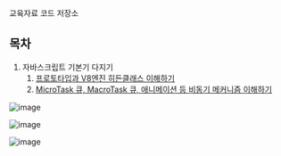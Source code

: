 교육자료 코드 저장소

## 목차

1. 자바스크립트 기본기 다지기
   1. [프로토타입과 V8엔진 히든클래스 이해하기](./packages/chapter1/src/a.js)
   2. [MicroTask 큐, MacroTask 큐, 애니메이션 등 비동기 메커니즘 이해하기](./packages/chapter1/src/b.js)

![image](https://github.com/slamdunk11/javascript_deep/assets/61729276/37f4bf7e-884b-42ad-9d77-4d33b1b42e42)

![image](https://github.com/slamdunk11/javascript_deep/assets/61729276/65791985-372d-4452-9739-1662972576b9)

![image](https://github.com/slamdunk11/javascript_deep/assets/61729276/8684fe49-be04-4690-9905-d471fc1cc81a)
